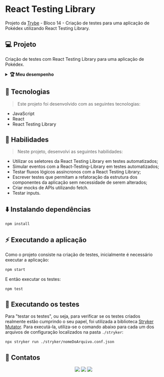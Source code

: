 # React Testing Library
Projeto da [Trybe](https://www.betrybe.com/) - Bloco 14 - Criação de testes para uma aplicação de Pokédex utilizando React Testing Library.

## 💻 Projeto

Criação de testes com React Testing Library para uma aplicação de Pokédex.

<details>
  <summary><strong>🏆 Meu desempenho</strong></summary><br />

  <img src="project-info/react-testing-library.png"/>
</details>

## 🚀 Tecnologias
> Este projeto foi desenvolvido com as seguintes tecnologias:

- JavaScript
- React
- React Testing Library

## 📌 Habilidades

> Neste projeto, desenvolvi as seguintes habilidades:

- Utilizar os seletores da React Testing Library em testes automatizados;
- Simular eventos com a React-Testing-Library em testes automatizados;
- Testar fluxos lógicos assíncronos com a React Testing Library;
- Escrever testes que permitam a refatoração da estrutura dos componentes da aplicação sem necessidade de serem alterados;
- Criar mocks de APIs utilizando fetch.
- Testar inputs.

## ⬇️ Instalando dependências

```bash
npm install
``` 

## ⚡ Executando a aplicação
Como o projeto consiste na criação de testes, inicialmente é necessário executar a aplicação:
```bash
npm start
``` 

E então executar os testes:
```bash
npm test
```


## 🧪 Executando os testes
Para "testar os testes", ou seja, para verificar se os testes criados realmente estão cumprindo o seu papel, foi utilizada a biblioteca [Stryker Mutator](https://stryker-mutator.io).
Para executá-la, utiliza-se o comando abaixo para cada um dos arquivos de configuração localizados na pasta `./stryker`:

```bash
npx stryker run ./stryker/nomeDoArquivo.conf.json
```

## 💬 Contatos

<div align="center" style="display: inline_block">
  <a href="https://julianoboese.github.io" target="_blank"><img height="28rem" src="https://img.shields.io/badge/my_portfolio-3fc337?style=for-the-badge" target="_blank"></a> 
  <a href="https://www.linkedin.com/in/julianoboese" target="_blank"><img height="28rem" src="https://img.shields.io/badge/LinkedIn-0077B5?style=for-the-badge&logo=linkedin&logoColor=white"></a> 
  <a href = "mailto:juliano.boese@gmail.com"><img height="28rem" src="https://img.shields.io/badge/Gmail-D14836?style=for-the-badge&logo=gmail&logoColor=white" target="_blank"></a>
</div>

<!-- ## 📄 Licença

Esse projeto está sob licença. Veja o arquivo [LICENÇA](LICENSE.md) para mais detalhes.

[⬆ Voltar ao topo](#nome-do-projeto)<br> -->
